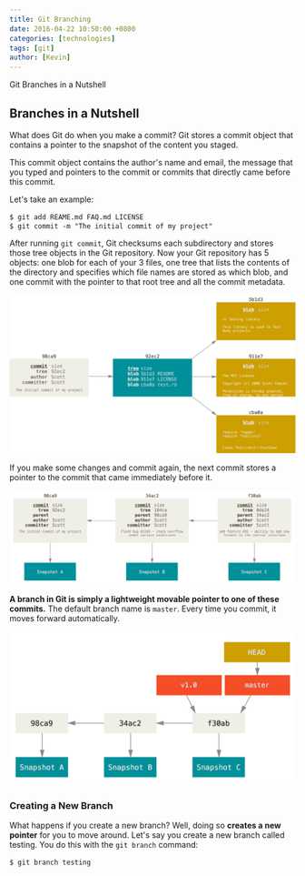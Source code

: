 ```yaml
---
title: Git Branching
date: 2016-04-22 10:50:00 +0800
categories: [technologies]
tags: [git]
author: [Kevin]
---
```


Git Branches in a Nutshell

## Branches in a Nutshell

What does Git do when you make a commit? Git stores a commit object that contains a pointer to the snapshot of the content you staged.

This commit object contains the author's name and email, the message that you typed and pointers to the commit or commits that directly came before this commit.

Let's take an example:

    $ git add REAME.md FAQ.md LICENSE
    $ git commit -m "The initial commit of my project"
    
After running `git commit`, Git checksums each subdirectory and stores those tree objects in the Git repository. Now your Git repository has 5 objects: one blob for each of your 3 files, one tree that lists the contents of the directory and specifies which file names are stored as which blob, and one commit with the pointer to that root tree and all the commit metadata.

![commit-and-tree](/images/posts/git/commit-and-tree.png)

If you make some changes and commit again, the next commit stores a pointer to the commit that came immediately before it.

![commits-and-parents](/images/posts/git/commits-and-parents.png)

**A branch in Git is simply a lightweight movable pointer to one of these commits.** The default branch name is `master`. Every time you commit, it moves forward automatically.

![branch-and-history](/images/posts/git/branch-and-history.png)

### Creating a New Branch

What happens if you create a new branch? Well, doing so **creates a new pointer** for you to move around. Let's say you create a new branch called testing. You do this with the `git branch` command:

    $ git branch testing
    
